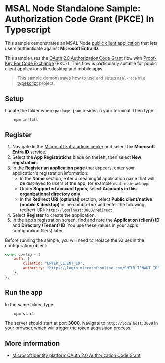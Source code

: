 # MSAL Node Standalone Sample: Authorization Code Grant (PKCE) In Typescript

This sample demonstrates an MSAL Node [public client application](../../../lib/msal-node/docs/initialize-public-client-application.md) that lets users authenticate against **Microsoft Entra ID**.

This sample uses the [OAuth 2.0 Authorization Code Grant](https://oauth.net/2/grant-types/authorization-code/) flow with [Proof-Key For Code Exchange](https://oauth.net/2/pkce/) (PKCE). This flow is particularly suitable for public client applications like desktop and mobile apps.

> This sample demonstrates how to use and setup `msal-node` in a [typescript](https://www.typescriptlang.org) project.

## Setup

Locate the folder where `package.json` resides in your terminal. Then type:

```console
    npm install
```

## Register

1. Navigate to the [Microsoft Entra admin center](https://entra.microsoft.com) and select the **Microsoft Entra ID** service.
1. Select the **App Registrations** blade on the left, then select **New registration**.
1. In the **Register an application page** that appears, enter your application's registration information:
    - In the **Name** section, enter a meaningful application name that will be displayed to users of the app, for example `msal-node-webapp`.
    - Under **Supported account types**, select **Accounts in this organizational directory only**.
    - In the **Redirect URI (optional)** section, select **Public client/native (mobile & desktop)** in the combo-box and enter the following redirect URI: `http://localhost:3000/redirect`.
1. Select **Register** to create the application.
1. In the app's registration screen, find and note the **Application (client) ID** and **Directory (Tenant) ID**. You use these values in your app's configuration file(s) later.

Before running the sample, you will need to replace the values in the configuration object:

```javascript
const config = {
    auth: {
        clientId: "ENTER_CLIENT_ID",
        authority: "https://login.microsoftonline.com/ENTER_TENANT_ID",
    },
};
```

## Run the app

In the same folder, type:

```console
    npm start
```

The server should start at port **3000**. Navigate to `http://localhost:3000` in your browser, which will trigger the token acquisition process.

## More information

-   [Microsoft identity platform OAuth 2.0 Authorization Code Grant](https://docs.microsoft.com/azure/active-directory/develop/v2-oauth2-auth-code-flow)
